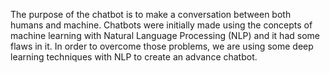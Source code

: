 The purpose of the chatbot is to make a conversation between both humans and machine. Chatbots 
were initially made using the concepts of machine learning
with Natural Language Processing (NLP) and it had some
flaws in it. In order to overcome those problems, we are
using some deep learning techniques with NLP to create
an advance chatbot.
